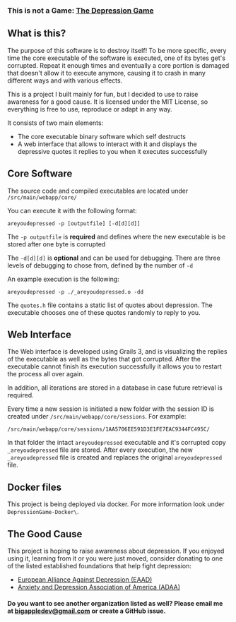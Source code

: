 ### This is not a Game: [The Depression Game](http://depressionga.me)

## What is this?
The purpose of this software is to destroy itself! To be more specific, every time the core executable of the software is executed, one of its bytes get's corrupted. Repeat it enough times and eventually a core portion is damaged that doesn't allow it to execute anymore, causing it to crash in many different ways and with various effects. 

This is a project I built mainly for fun, but I decided to use to raise awareness for a good cause. It is licensed under the MIT License, so everything is free to use, reproduce or adapt in any way.

It consists of two main elements:
- The core executable binary software which self destructs
- A web interface that allows to interact with it and displays the depressive quotes it replies to you when it executes successfully

## Core Software

The source code and compiled executables are located under `/src/main/webapp/core/`

You can execute it with the following format:

```shell
areyoudepressed -p [outputfile] [-d[d][d]]
```

The `-p outputfile` is **required** and defines where the new executable is be stored after one byte is corrupted 

The `-d[d][d]` is **optional** and can be used for debugging. There are three levels of debugging to chose from, defined by the number of `-d`

An example execution is the following:

```shell
areyoudepressed -p ./_areyoudepressed.o -dd
```` 

The `quotes.h` file contains a static list of quotes about depression. The executable chooses one of these quotes randomly to reply to you.

## Web Interface

The Web interface is developed using Grails 3, and is visualizing the replies of the executable as well as the bytes that got corrupted.
After the executable cannot finish its execution successfully it allows you to restart the process all over again.

In addition, all iterations are stored in a database in case future retrieval is required.

Every time a new session is initiated a new folder with the session ID is created under `/src/main/webapp/core/sessions`. For example:

```
/src/main/webapp/core/sessions/1AA5706EE591D3E1FE7EAC9344FC495C/
```

In that folder the intact `areyoudepressed` executable and it's corrupted copy `_areyoudepressed` file are stored. After every execution, the new `_areyoudepressed` file is created and replaces the original `areyoudepressed` file.

## Docker files

This project is being deployed via docker. For more information look under `DepressionGame-Docker\`.

## The Good Cause

This project is hoping to raise awareness about depression. If you enjoyed using it, learning from it or you were just moved, consider donating to one of the listed established foundations that help fight depression:

- [European Alliance Against Depression (EAAD)](http://www.eaad.net/mainmenu/about/support-us/)
- [Anxiety and Depression Association of America (ADAA)](https://adaa.org/donate)

#### Do you want to see another organization listed as well? Please email me at [bigappledev@gmail.com](mailto:bigappledev@gmail.com) or create a GitHub issue.